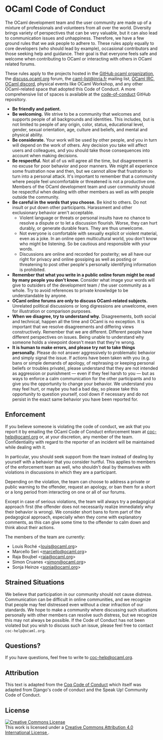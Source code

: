 # OCaml Code of Conduct #

The OCaml development team and the user community are made up of a mixture of
professionals and volunteers from all over the world.
Diversity brings variety of perspectives that can be very valuable, but it can
also lead to communication issues and unhappiness. Therefore, we have a few
ground rules that we ask people to adhere to.
These rules apply equally to core developers (who should lead by example),
occasional contributors and those seeking help and guidance.
Their goal is that everyone feels safe and welcome when contributing to OCaml or
interacting with others in OCaml related forums.

These rules apply to the projects hosted in the
[GitHub ocaml organization](http://github.com/ocaml), the
[discuss.ocaml.org](http://discuss.ocaml.org/) forum, the
[caml-list@inria.fr](mailto:caml-list@inria.fr) mailing list, [OCaml
IRC](irc://irc.libera.chat:6697/#ocaml), [OCaml
discord](https://discord.gg/cCYQbqN), physical events like OCaml Workshop, and
any other OCaml-related space that adopted this Code of Conduct. A more
comprehensive list of spaces is available at the
[code-of-conduct](https://github.com/ocaml/code-of-conduct) GitHub repository.

- **Be friendly and patient.**
- **Be welcoming.** We strive to be a community that welcomes and supports
  people of all backgrounds and identities. This includes, but is not limited to
  people of any origin, color, status, educational level, gender, sexual
  orientation, age, culture and beliefs, and mental and physical ability.
- **Be considerate.**
  Your work will be used by other people, and you in turn will depend on the
  work of others. Any decision you take will affect users and colleagues, and
  you should take those consequences into account when making decisions.
- **Be respectful.**
  Not all of us will agree all the time, but disagreement is no excuse for poor
  behavior and poor manners. We might all experience some frustration now and
  then, but we cannot allow that frustration to turn into a personal attack.
  It's important to remember that a community where people feel uncomfortable
  or threatened is not a productive one. Members of the OCaml development team
  and user community should be respectful when dealing with other members as
  well as with people outside the community.
- **Be careful in the words that you choose.**
  Be kind to others. Do not insult or put down other participants. Harassment
  and other exclusionary behavior aren't acceptable.
  * Violent language or threats or personal insults have no chance to
    resolve a dispute or to let a discussion flourish. Worse, they can
    hurt durably, or generate durable fears. They are thus unwelcome.
  * Not everyone is comfortable with sexually explicit or violent
    material, even as a joke. In an online open multicultural world, you
    don't know who might be listening. So be cautious and responsible
    with your words.
  * Discussions are online and recorded for posterity; we all have our
    right for privacy and online gossiping as well as posting or threatening to
    post other people's personally identifying information is prohibited.
- **Remember that what you write in a public online forum might be read by
  many people you don't know.**
  Consider what image your words will give to outsiders of the development
  team / the user community as a whole. Try to avoid references to private
  knowledge to be understandable by anyone.
- **OCaml online forums are only to discuss OCaml-related subjects.**
  Unrelated political discussions or long digressions are unwelcome,
  even for illustration or comparison purposes.
- **When we disagree, try to understand why.**
  Disagreements, both social and technical, happen all the time and OCaml is no
  exception. It is important that we resolve disagreements and differing views
  constructively. Remember that we are different. Different people
  have different perspectives on issues. Being unable to understand why someone
  holds a viewpoint doesn't mean that they're wrong.
- **It is human to make errors, and please try not to take things personally.**
  Please do not answer aggressively to problematic behavior and simply
  signal the issue. If actions have been taken with you (e.g. bans or simple
  demands of apology, of rephrasing or keeping personal beliefs or troubles
  private), please understand that they are not intended as aggression or
  punishment ― even if they feel harsh to you ― but as ways to enforce a
  calm communication for the other participants and to give you the opportunity
  to change your behavior. We understand you may feel hurt, or maybe you had a
  bad day, so please take this opportunity to question yourself, cool down if
  necessary and do not persist in the exact same behavior you have been
  reported for.

## Enforcement ##

If you believe someone is violating the code of conduct, we ask that you report
it by emailing the OCaml Code of Conduct enforcement team at
<coc-help@ocaml.org> or, at your discretion, any member of the team.
Confidentiality with regard to the reporter of an
incident will be maintained while dealing with it.

In particular, you should seek support from the team instead of dealing by
yourself with a behavior that you consider hurtful. This applies to members of
the enforcement team as well, who shouldn't deal by themselves with violations
in discussions in which they are a participant.

Depending on the violation, the team can choose to address a private or public
warning to the offender, request an apology, or ban them for a short or a long
period from interacting on one or all of our forums.

Except in case of serious violations, the team will always try a pedagogical
approach first (the offender does not necessarily realize immediately why their
behavior is wrong). We consider short bans to form part of the pedagogical
approach, especially when they come with explanatory comments, as this can give
some time to the offender to calm down and think about their actions.

The members of the team are currently:

* Louis Roché <[louis@ocaml.org](mailto:louis@ocaml.org)>
* Marcello Seri <[marcello@ocaml.org](mailto:marcello@ocaml.org)>
* Raja Boujbel <[raja@ocaml.org](mailto:raja@ocaml.org)>
* Simon Cruanes <[simon@ocaml.org](mailto:simon@ocaml.org)>
* Sonja Heinze <[sonja@ocaml.org](mailto:sonja@ocaml.org)>

## Strained Situations ##

We believe that participation in our community should not cause distress.
Communication can be difficult in online communities, and we recognize that
people may feel distressed even without a clear infraction of our standards. We
hope to make a community where discussing such situations personally with other
members can resolve such distress, but we recognize this may not always be
possible. If the Code of Conduct has not been violated but you wish to discuss
such an issue, please feel free to contact `coc-help@ocaml.org`.

## Questions? ##

If you have questions, feel free to write to <coc-help@ocaml.org>.

## Attribution ##

This text is adapted from the [Coq Code of Conduct][coq-coc]
which itself was adapted from Django's code of conduct
and the Speak Up! Community Code of Conduct.

## License ##

<a rel="license" href="http://creativecommons.org/licenses/by/4.0/">
<img alt="Creative Commons License" style="border-width:0" src="https://i.creativecommons.org/l/by/4.0/88x31.png">
</a><br>
This work is licensed under a
<a rel="license" href="http://creativecommons.org/licenses/by/4.0/">
Creative Commons Attribution 4.0 International License
</a>.

[coq-coc]: https://github.com/coq/coq/blob/master/CODE_OF_CONDUCT.md
